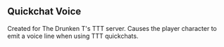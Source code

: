 
## Quickchat Voice ##

Created for The Drunken T's TTT server. Causes the player character to emit a voice line when using TTT quickchats.